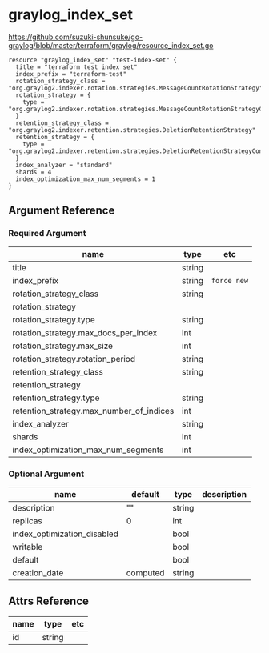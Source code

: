 # graylog_index_set

https://github.com/suzuki-shunsuke/go-graylog/blob/master/terraform/graylog/resource_index_set.go

```hcl
resource "graylog_index_set" "test-index-set" {
  title = "terraform test index set"
  index_prefix = "terraform-test"
  rotation_strategy_class = "org.graylog2.indexer.rotation.strategies.MessageCountRotationStrategy"
  rotation_strategy = {
    type = "org.graylog2.indexer.rotation.strategies.MessageCountRotationStrategyConfig"
  }
  retention_strategy_class = "org.graylog2.indexer.retention.strategies.DeletionRetentionStrategy"
  retention_strategy = {
    type = "org.graylog2.indexer.retention.strategies.DeletionRetentionStrategyConfig"
  }
  index_analyzer = "standard"
  shards = 4
  index_optimization_max_num_segments = 1
}
```

## Argument Reference

### Required Argument

name | type | etc
--- | --- | ---
title | string |
index_prefix | string | `force new`
rotation_strategy_class | string |
rotation_strategy | |
rotation_strategy.type | string |
rotation_strategy.max_docs_per_index | int |
rotation_strategy.max_size | int |
rotation_strategy.rotation_period | string |
retention_strategy_class | string |
retention_strategy | |
retention_strategy.type | string |
retention_strategy.max_number_of_indices | int |
index_analyzer | string |
shards | int |
index_optimization_max_num_segments | int |

### Optional Argument

name | default | type | description
--- | --- | --- | ---
description | "" | string |
replicas | 0 | int |
index_optimization_disabled | | bool |
writable | | bool |
default | | bool |
creation_date | computed | string |

## Attrs Reference

name | type | etc
--- | --- | ---
id | string |
